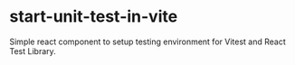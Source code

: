 # start-unit-test-in-vite
Simple react component to setup testing environment for Vitest and React Test Library.
